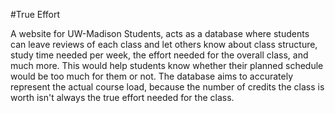 #True Effort

A website for UW-Madison Students, acts as a database where students can leave reviews of each class and let others know about
class structure, study time needed per week, the effort needed for the overall class, and much more. This would help students
know whether their planned schedule would be too much for them or not. The database aims to accurately represent the actual course
load, because the number of credits the class is worth isn't always the true effort needed for the class.
